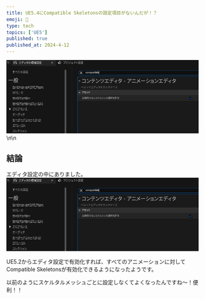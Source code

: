 ```yaml
---
title: UE5.4にCompatible Skeletonsの設定項目がないんだが！？
emoji: 👀
type: tech
topics: ['UE5']
published: true
published_at: 2024-4-12
---
```

![thumbnail](/images/articles/43f72f3e14f19f/image1.png)\n\n

## 結論
エディタ設定の中にありました。
![検索すると出てくる](/images/articles/43f72f3e14f19f/image1.png)

UE5.2からエディタ設定で有効化すれば、すべてのアニメーションに対してCompatible Skeletonsが有効化できるようになったようです。

以前のようにスケルタルメッシュごとに設定しなくてよくなったんですね～！便利！！
